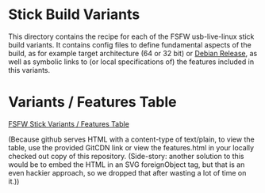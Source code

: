 # Stick Build Variants
This directory contains the recipe for each of the FSFW usb-live-linux stick build variants. It contains config files to define fundamental aspects of the build, as for example target architecture (64 or 32 bit) or [Debian Release](https://wiki.debian.org/DebianReleases), as well as symbolic links to (or local specifications of) the features included in this variants.

# Variants / Features Table
[FSFW Stick Variants / Features Table](https://raw.githack.com/fsfw-dresden/usb-live-linux/master/variants.build/features.html)

(Because github serves HTML with a content-type of text/plain, to view the table, use the provided GitCDN link or view the features.html in your locally checked out copy of this repository. (Side-story: another solution to this would be to embed the HTML in an SVG foreignObject tag, but that is an even hackier approach, so we dropped that after wasting a lot of time on it.))

